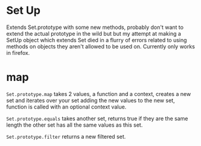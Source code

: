 Set Up
====

Extends Set.prototype with some new methods, probably don't want to extend the actual prototype in the wild but but my attempt at making a SetUp object which extends Set died in a flurry of errors related to using methods on objects they aren't allowed to be used on. Currently only works in firefox.

map
====

`Set.prototype.map` takes 2 values, a function and a context, creates a new set and iterates over your set adding the new values to the new set, function is called with an optional context value.

`Set.prototype.equals` takes another set, returns true if they are the same length the other set has all the same values as this set.

`Set.prototype.filter` returns a new filtered set.
